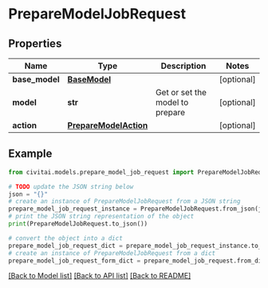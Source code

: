 # PrepareModelJobRequest


## Properties

Name | Type | Description | Notes
------------ | ------------- | ------------- | -------------
**base_model** | [**BaseModel**](BaseModel.md) |  | [optional] 
**model** | **str** | Get or set the model to prepare | [optional] 
**action** | [**PrepareModelAction**](PrepareModelAction.md) |  | [optional] 

## Example

```python
from civitai.models.prepare_model_job_request import PrepareModelJobRequest

# TODO update the JSON string below
json = "{}"
# create an instance of PrepareModelJobRequest from a JSON string
prepare_model_job_request_instance = PrepareModelJobRequest.from_json(json)
# print the JSON string representation of the object
print(PrepareModelJobRequest.to_json())

# convert the object into a dict
prepare_model_job_request_dict = prepare_model_job_request_instance.to_dict()
# create an instance of PrepareModelJobRequest from a dict
prepare_model_job_request_form_dict = prepare_model_job_request.from_dict(prepare_model_job_request_dict)
```
[[Back to Model list]](../README.md#documentation-for-models) [[Back to API list]](../README.md#documentation-for-api-endpoints) [[Back to README]](../README.md)


